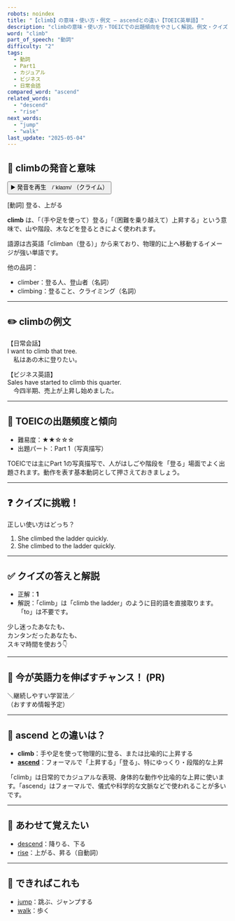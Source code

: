```yaml
---
robots: noindex
title: "【climb】の意味・使い方・例文 ― ascendとの違い【TOEIC英単語】"
description: "climbの意味・使い方・TOEICでの出題傾向をやさしく解説。例文・クイズ付きでascendとの違いもわかりやすく学べます。"
word: "climb"
part_of_speech: "動詞"
difficulty: "2"
tags:
  - 動詞
  - Part1
  - カジュアル
  - ビジネス
  - 日常会話
compared_word: "ascend"
related_words:
  - "descend"
  - "rise"
next_words:
  - "jump"
  - "walk"
last_update: "2025-05-04"
---
```


## 🔰 climbの発音と意味

<button class="play-audio" onclick="playTTS('climb')">
  <span class="play-audio-main">
    ▶️ 発音を再生　/ˈklaɪm/
  </span>
  <span class="play-audio-sub">
    （クライム）
  </span>
</button>

[動詞] 登る、上がる

**climb** は、「（手や足を使って）登る」「（困難を乗り越えて）上昇する」という意味で、山や階段、木などを登るときによく使われます。

語源は古英語「climban（登る）」から来ており、物理的に上へ移動するイメージが強い単語です。

他の品詞：  
- climber：登る人、登山者（名詞）
- climbing：登ること、クライミング（名詞）

---

## ✏️ climbの例文

【日常会話】  
I want to climb that tree.  
　私はあの木に登りたい。

【ビジネス英語】  
Sales have started to climb this quarter.  
　今四半期、売上が上昇し始めました。

---

## 🎯 TOEICの出題頻度と傾向

- 難易度：★★☆☆☆
- 出題パート：Part 1（写真描写）

TOEICでは主にPart 1の写真描写で、人がはしごや階段を「登る」場面でよく出題されます。動作を表す基本動詞として押さえておきましょう。

---

## ❓ クイズに挑戦！

正しい使い方はどっち？

1. She climbed the ladder quickly.  
2. She climbed to the ladder quickly.

---

## ✅ クイズの答えと解説

- 正解：**1**
- 解説：「climb」は「climb the ladder」のように目的語を直接取ります。「to」は不要です。

少し迷ったあなたも、  
カンタンだったあなたも、  
スキマ時間を使おう👇️

---

## 🚀 今が英語力を伸ばすチャンス！ (PR)

<div class="info-center">
＼継続しやすい学習法／<br>  
（おすすめ情報予定）
</div>

---

## 🤔  ascend との違いは？

- **climb**：手や足を使って物理的に登る、または比喩的に上昇する
- **[ascend](/word/ascend)**：フォーマルで「上昇する」「登る」、特にゆっくり・段階的な上昇

「climb」は日常的でカジュアルな表現、身体的な動作や比喩的な上昇に使います。「ascend」はフォーマルで、儀式や科学的な文脈などで使われることが多いです。

---

## 🧩 あわせて覚えたい

- [descend](/word/descend)：降りる、下る
- [rise](/word/rise)：上がる、昇る（自動詞）

---

## 📖 できればこれも

- [jump](/word/jump)：跳ぶ、ジャンプする
- [walk](/word/walk)：歩く

<!-- cvid: aid17_bid09 -->
